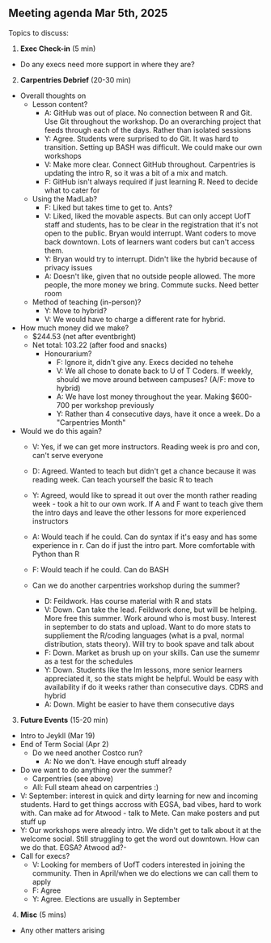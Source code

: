 ## Meeting agenda Mar 5th, 2025

Topics to discuss:
1. **Exec Check-in** (5 min)
- Do any execs need more support in where they are?

2. **Carpentries Debrief** (20-30 min) 
- Overall thoughts on
  - Lesson content?
    - A: GitHub was out of place. No connection between R and Git. Use Git throughout the workshop. Do an overarching project that feeds through each of the days. Rather than isolated sessions
    - Y: Agree. Students were surprised to do Git. It was hard to transition. Setting up BASH was difficult. We could make our own workshops
    - V: Make more clear. Connect GitHub throughout. Carpentries is updating the intro R, so it was a bit of a mix and match.
    - F: GitHub isn't always required if just learning R. Need to decide what to cater for
  - Using the MadLab?
    - F: Liked but takes time to get to. Ants?
    - V: Liked, liked the movable aspects. But can only accept UofT staff and students, has to be clear in the registration that it's not open to the public. Bryan would interrupt. Want coders to move back downtown. Lots of learners want coders but can't access them. 
    - Y: Bryan would try to interrupt. Didn't like the hybrid because of privacy issues
    - A: Doesn't like, given that no outside people allowed. The more people, the more money we bring. Commute sucks. Need better room
  - Method of teaching (in-person)?
    - Y: Move to hybrid?
    - V: We would have to charge a different rate for hybrid. 
- How much money did we make?
  - $244.53 (net after eventbright)
  - Net total: 103.22 (after food and snacks)
    - Honourarium?
      - F: Ignore it, didn't give any. Execs decided no tehehe
      - V: We all chose to donate back to U of T Coders. If weekly, should we move around between campuses? (A/F: move to hybrid)
      - A: We have lost money throughout the year. Making $600-700 per workshop previously 
      - Y: Rather than 4 consecutive days, have it once a week. Do a "Carpentries Month"
- Would we do this again?
  - V: Yes, if we can get more instructors. Reading week is pro and con, can't serve everyone
  - D: Agreed. Wanted to teach but didn't get a chance because it was reading week. Can teach yourself the basic R to teach
  - Y: Agreed, would like to spread it out over the month rather reading week - took a hit to our own work. If A and F want to teach give them the intro days and leave the other lessons for more experienced instructors
  - A: Would teach if he could. Can do syntax if it's easy and has some experience in r. Can do if just the intro part. More comfortable with Python than R
  - F: Would teach if he could. Can do BASH
 
  - Can we do another carpentries workshop during the summer?
    - D: Feildwork. Has course material with R and stats
    - V: Down. Can take the lead. Feildwork done, but will be helping. More free this summer. Work around who is most busy. Interest in september to do stats and upload. Want to do more stats to suppliement the R/coding languages (what is a pval, normal distribution, stats theory). Will try to book spave and talk about
    - F: Down. Market as brush up on your skills. Can use the sumemr as a test for the schedules
    - Y: Down. Students like the lm lessons, more senior learners appreciated it, so the stats might be helpful. Would be easy with availability if do it weeks rather than consecutive days. CDRS and hybrid
    - A: Down. Might be easier to have them consecutive days
  
3. **Future Events** (15-20 min)
- Intro to Jeykll (Mar 19)
- End of Term Social (Apr 2)
  - Do we need another Costco run?
    - A: No we don't. Have enough stuff already
- Do we want to do anything over the summer?
  - Carpentries (see above)
  - All: Full steam ahead on carpentries :)
- V: September: interest in quick and dirty learning for new and incoming students. Hard to get things accross with EGSA, bad vibes, hard to work with. Can make ad for Atwood - talk to Mete. Can make posters and put stuff up
- Y: Our workshops were already intro. We didn't get to talk about it at the welcome social. Still struggling to get the word out downtown. How can we do that. EGSA? Atwood ad?- 
- Call for execs?
  - V: Looking for members of UofT coders interested in joining the community. Then in April/when we do elections we can call them to apply
  - F: Agree
  - Y: Agree. Elections are usually in September
4. **Misc** (5 mins)
- Any other matters arising
